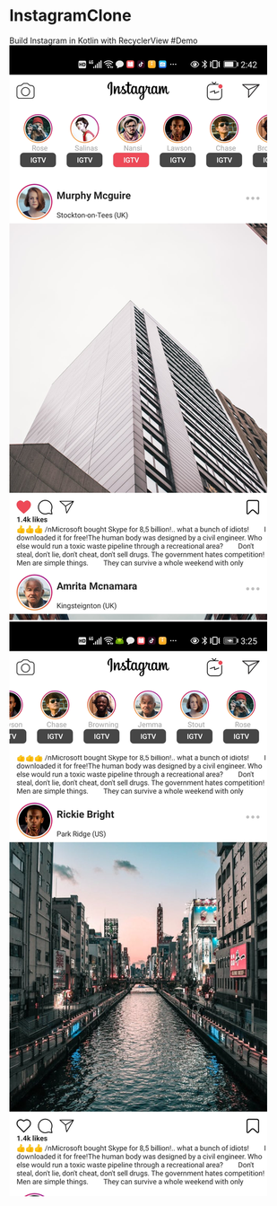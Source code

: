 # InstagramClone
Build Instagram in Kotlin with RecyclerView
#Demo
![Image of demo1](https://github.com/efayguo/InstagramClone/blob/master/demo1.jpg)
![Image of demo2](https://github.com/efayguo/InstagramClone/blob/master/demo2.jpg)
